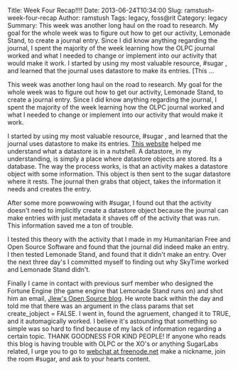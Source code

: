 Title: Week Four Recap!!!!
Date: 2013-06-24T10:34:00
Slug: ramstush-week-four-recap
Author: ramstush
Tags: legacy, foss@rit
Category: legacy
Summary: This week was another long haul on the road to research. My goal for the whole week was to figure out how to get our activity, Lemonade Stand, to create a journal entry. Since I did know anything regarding the journal, I spent the majority of the week learning how the OLPC journal worked and what I needed to change or implement into our activity that would make it work.  I started by using my most valuable resource, #sugar , and learned that the journal uses datastore to make its entries. [This  ... 

This week was another long haul on the road to research. My goal for the whole
week was to figure out how to get our activity, Lemonade Stand, to create a
journal entry. Since I did know anything regarding the journal, I spent the
majority of the week learning how the OLPC journal worked and what I needed to
change or implement into our activity that would make it work.

I started by using my most valuable resource, #sugar , and learned that the
journal uses datastore to make its entries. [This
website](http://wiki.laptop.org/go/Sugar.datastore.datastore) helped me
understand what a datastore is in a nutshell. A datastore, in my
understanding, is simply a place where datastore objects are stored. Its a
database. The way the process works, is that an activity makes a datastore
object with some information. This object is then sent to the sugar datastore
where it rests. The journal then grabs that object, takes the information it
needs and creates the entry.

After some more powwowing with #sugar, I found out that the activity doesn't
need to implicitly create a datastore object because the journal can make
entries with just metadata it shaves off of the activity that was run. This
information saved me a ton of trouble.

I tested this theory with the activity that I made in my Humanitarian Free and
Open Source Software and found that the journal did indeed make an entry. I
then tested Lemonade Stand, and found that it didn't make an entry. Over the
next three day's I committed myself to finding out why SkyTime worked and
Lemonade Stand didn't.

Finally I came in contact with previous surf member who designed the Fortune
Engine (the game engine that Lemonade Stand runs on) and shot him an email,
[Jlew's Open Source blog](http://blog.jlewopensource.com/). He wrote back
within the day and told me that there was an argument in the class params that
set create_jobject = FALSE. I went in, found the agruement, changed it to
TRUE, and it automagically worked. I believe it's astounding that something so
simple was so hard to find because of my lack of information regarding a
certain topic. THANK GOODNESS FOR KIND PEOPLE! If anyone who reads this blog
is having trouble with OLPC or the XO's or anything SugarLabs related, I urge
you to go to [webchat at freenode.net](http://webchat.freenode.net/) make a
nickname, join the room #sugar, and ask to your hearts content.

